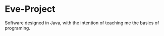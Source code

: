 # Eve-Project
Software designed in Java, with the intention of teaching me the basics of programing.
